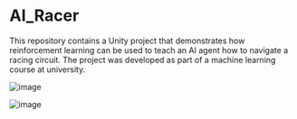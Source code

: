 # AI_Racer
This repository contains a Unity project that demonstrates how reinforcement learning can be used to teach an AI agent how to navigate a racing circuit. The project was developed as part of a machine learning course at university. 


![image](https://user-images.githubusercontent.com/77236323/233083137-3bebb827-dc1e-4c14-93f9-19528ac24eaf.png)

![image](https://user-images.githubusercontent.com/77236323/233393477-c174f93f-1987-4792-b1d9-d00b6794bdcd.png)

